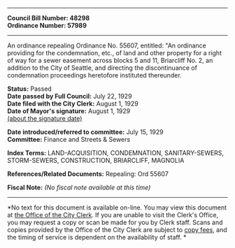 * * * * *  
  
**Council Bill Number: [](#h0)[](#h2)48298**   
**Ordinance Number: 57989**  
  
* * * * *  
  
An ordinance repealing Ordinance No. 55607, entitled: "An ordinance providing for the condemnation, etc., of land and other property for a right of way for a sewer easement across blocks 5 and 11, Briarcliff No. 2, an addition to the City of Seattle, and directing the discontinuance of condemnation proceedings heretofore instituted thereunder.  
  
**Status:** Passed   
**Date passed by Full Council:** July 22, 1929   
**Date filed with the City Clerk:** August 1, 1929   
**Date of Mayor's signature:** August 1, 1929   
[(about the signature date)](/~public/approvaldate.htm)   
  
  
**Date introduced/referred to committee:** July 15, 1929   
**Committee:** Finance and Streets & Sewers   
  
**Index Terms:** LAND-ACQUISITION, CONDEMNATION, SANITARY-SEWERS, STORM-SEWERS, CONSTRUCTION, BRIARCLIFF, MAGNOLIA  
  
**References/Related Documents:** Repealing: Ord 55607  
  
**Fiscal Note:** *(No fiscal note available at this time)*  
  
* * * * *  
  
*No text for this document is available on-line. You may view this document at [the Office of the City Clerk](http://www.seattle.gov/leg/clerk/contactUs.htm). If you are unable to visit the Clerk's Office, you may request a copy or scan be made for you by Clerk staff. Scans and copies provided by the Office of the City Clerk are subject to [copy fees](http://clerk.seattle.gov/~public/clerkfees.htm), and the timing of service is dependent on the availability of staff. *  
  
  

